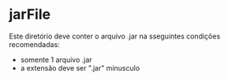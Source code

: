 # jarFile

Este diretório deve conter o arquivo .jar na sseguintes condições recomendadas:

- somente 1 arquivo .jar
- a extensão deve ser ".jar" minusculo